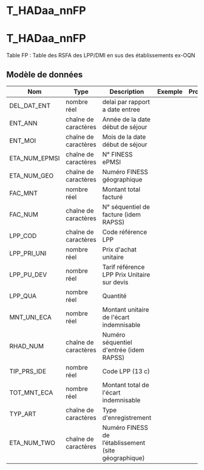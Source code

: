 # T_HADaa_nnFP

<!-- ATTENTION : Ne pas supprimer ou modifier la ligne ci-dessous -->
# T_HADaa_nnFP

Table FP : Table des RSFA des LPP/DMI en sus des établissements ex-OQN


## Modèle de données

|Nom|Type|Description|Exemple|Propriétés|
|-|-|-|-|-|
|DEL_DAT_ENT|nombre réel|delai par rapport a date entree|||
|ENT_ANN|chaîne de caractères|Année de la date début de séjour|||
|ENT_MOI|chaîne de caractères|Mois de la date début de séjour|||
|ETA_NUM_EPMSI|chaîne de caractères|N° FINESS ePMSI|||
|ETA_NUM_GEO|chaîne de caractères|Numéro FINESS  géographique|||
|FAC_MNT|nombre réel|Montant total facturé|||
|FAC_NUM|chaîne de caractères|N° séquentiel de facture (idem RAPSS)|||
|LPP_COD|chaîne de caractères|Code référence LPP|||
|LPP_PRI_UNI|nombre réel|Prix d'achat unitaire|||
|LPP_PU_DEV|nombre réel|Tarif référence LPP Prix Unitaire sur devis|||
|LPP_QUA|nombre réel|Quantité|||
|MNT_UNI_ECA|nombre réel|Montant unitaire de l'écart indemnisable|||
|RHAD_NUM|chaîne de caractères|Numéro séquentiel d'entrée (idem RAPSS)|||
|TIP_PRS_IDE|nombre réel|Code LPP (13 c)|||
|TOT_MNT_ECA|nombre réel|Montant total de l'écart indemnisable|||
|TYP_ART|chaîne de caractères|Type d'enregistrement|||
|ETA_NUM_TWO|chaîne de caractères|Numéro FINESS de l’établissement (site géographique)|||

<!-- ATTENTION : Ne pas supprimer ou modifier la ligne ci-dessus -->
